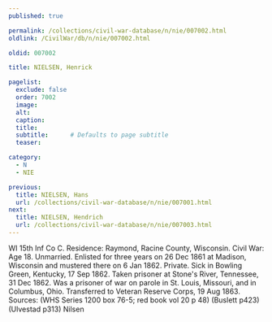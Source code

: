 ```yaml
---
published: true

permalink: /collections/civil-war-database/n/nie/007002.html
oldlink: /CivilWar/db/n/nie/007002.html

oldid: 007002

title: NIELSEN, Henrick

pagelist:
  exclude: false
  order: 7002
  image: 
  alt:
  caption:
  title:
  subtitle:      # Defaults to page subtitle
  teaser:

category: 
  - N 
  - NIE

previous:
  title: NIELSEN, Hans
  url: /collections/civil-war-database/n/nie/007001.html  
next:
  title: NIELSEN, Hendrich
  url: /collections/civil-war-database/n/nie/007003.html   
---
```

WI 15th Inf Co C. Residence: Raymond, Racine County, Wisconsin. Civil War: Age 18. Unmarried. Enlisted for three years on 26 Dec 1861 at Madison, Wisconsin and mustered there on 6 Jan 1862. Private. Sick in Bowling Green, Kentucky, 17 Sep 1862. Taken prisoner at Stone&#39;s River, Tennessee, 31 Dec 1862. Was a prisoner of war on parole in St. Louis, Missouri, and in Columbus, Ohio. Transferred to Veteran Reserve Corps, 19 Aug 1863. Sources: (WHS Series 1200 box 76-5; red book vol 20 p 48) (Buslett p423) (Ulvestad p313) &#147;Nilsen&#148;